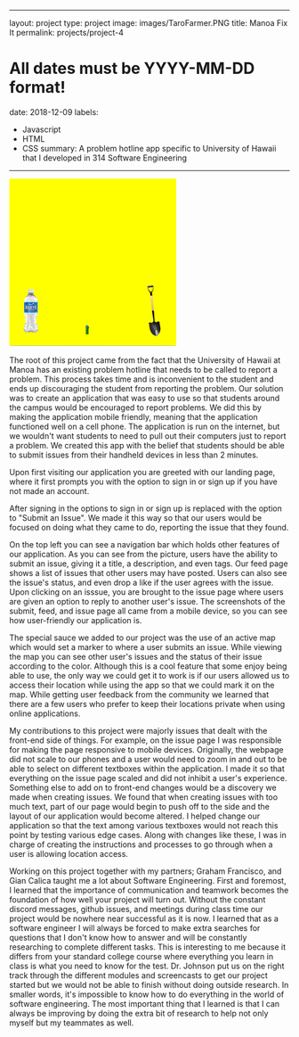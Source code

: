 
---
layout: project
type: project
image: images/TaroFarmer.PNG
title: Manoa Fix It
permalink: projects/project-4
# All dates must be YYYY-MM-DD format!
date: 2018-12-09
labels:
  - Javascript
  - HTML
  - CSS
summary: A problem hotline app specific to University of Hawaii that I developed in 314 Software Engineering
---

<img class="ui image" src="../images/TaroFarmer.PNG">

The root of this project came from the fact that the University of Hawaii at Manoa has an existing problem hotline that needs to be called to report a problem. This process takes time and is inconvenient to the student and ends up discouraging the student from reporting the problem. Our solution was to create an application that was easy to use so that students around the campus would be encouraged to report problems. We did this by making the application mobile friendly, meaning that the application functioned well on a cell phone. The application is run on the internet, but we wouldn't want students to need to pull out their computers just to report a problem. We created this app with the belief that students should be able to submit issues from their handheld devices in less than 2 minutes. 

Upon first visiting our application you are greeted with our landing page, where it first prompts you with the option to sign in or sign up if you have not made an account. 

After signing in the options to sign in or sign up is replaced with the option to "Submit an Issue". We made it this way so that our users would be focused on doing what they came to do, reporting the issue that they found. 

On the top left you can see a navigation bar which holds other features of our application. As you can see from the picture, users have the ability to submit an issue, giving it a title, a description, and even tags. Our feed page shows a list of issues that other users may have posted. Users can also see the issue's status, and even drop a like if the user agrees with the issue. Upon clicking on an isssue, you are brought to the issue page where users are given an option to reply to another user's issue. The screenshots of the submit, feed, and issue page all came from a mobile device, so you can see how user-friendly our application is. 

The special sauce we added to our project was the use of an active map which would set a marker to where a user submits an issue. While viewing the map you can see other user's issues and the status of their issue according to the color. Although this is a cool feature that some enjoy being able to use, the only way we could get it to work is if our users allowed us to access their location while using the app so that we could mark it on the map. While getting user feedback from the community we learned that there are a few users who prefer to keep their locations private when using online applications. 

My contributions to this project were majorly issues that dealt with the front-end side of things. For example, on the issue page I was responsible for making the page responsive to mobile devices. Originally, the webpage did not scale to our phones and a user would need to zoom in and out to be able to select on different textboxes within the application. I made it so that everything on the issue page scaled and did not inhibit a user's experience. Something else to add on to front-end changes would be a discovery we made when creating issues. We found that when creating issues with too much text, part of our page would begin to push off to the side and the layout of our application would become altered. I helped change our application so that the text among various textboxes would not reach this point by testing various edge cases. Along with changes like these, I was in charge of creating the instructions and processes to go through when a user is allowing location access. 

Working on this project together with my partners; Graham Francisco, and Gian Calica taught me a lot about Software Engineering. First and foremost, I learned that the importance of communication and teamwork becomes the foundation of how well your project will turn out. Without the constant discord messages, github issues, and meetings during class time our project would be nowhere near successful as it is now. I learned that as a software engineer I will always be forced to make extra searches for questions that I don't know how to answer and will be constantly researching to complete different tasks. This is interesting to me because it differs from your standard college course where everything you learn in class is what you need to know for the test. Dr. Johnson put us on the right track through the different modules and screencasts to get our project started but we would not be able to finish without doing outside research. In smaller words, it's impossible to know how to do everything in the world of software engineering. The most important thing that I learned is that I can always be improving by doing the extra bit of research to help not only myself but my teammates as well.  
